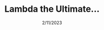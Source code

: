 ---
title: Lambda the Ultimate...
month: November
date: 2/11/2023
year: 2023
pos: 1
venue: "Guest lecture for COMP6630: Programing Language Design and Applications, University of Kent"
slides-pdf: https://github.com/dorchard/lcore/blob/main/material/lambda-the-ultimate.pdf
resource:
  name: Code example
  url: https://github.com/dorchard/lcore/blob/main/2022/programs/comp6630.lam
---